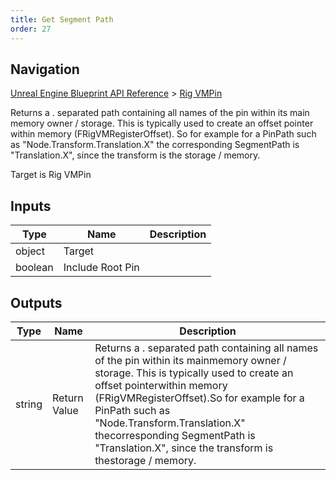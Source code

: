 ```yaml
---
title: Get Segment Path
order: 27
---
```

## Navigation

[Unreal Engine Blueprint API Reference](https://dev.epicgames.com/documentation/en-us/unreal-engine/BlueprintAPI) > [Rig VMPin](https://dev.epicgames.com/documentation/en-us/unreal-engine/BlueprintAPI/RigVMPin)

Returns a . separated path containing all names of the pin within its main
memory owner / storage. This is typically used to create an offset pointer
within memory (FRigVMRegisterOffset).
So for example for a PinPath such as "Node.Transform.Translation.X" the
corresponding SegmentPath is "Translation.X", since the transform is the
storage / memory.

Target is Rig VMPin

## Inputs

| Type | Name | Description |
| --- | --- | --- |
| object | Target |  |
| boolean | Include Root Pin |  |

## Outputs

| Type | Name | Description |
| --- | --- | --- |
| string | Return Value | Returns a . separated path containing all names of the pin within its mainmemory owner / storage. This is typically used to create an offset pointerwithin memory (FRigVMRegisterOffset).So for example for a PinPath such as "Node.Transform.Translation.X" thecorresponding SegmentPath is "Translation.X", since the transform is thestorage / memory. |
